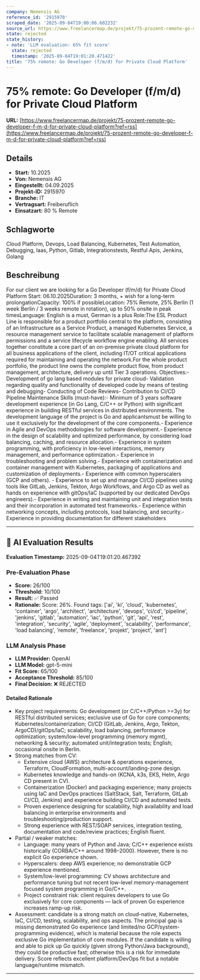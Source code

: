 ```yaml
---
company: Nemensis AG
reference_id: '2915970'
scraped_date: '2025-09-04T19:00:06.602232'
source_url: https://www.freelancermap.de/projekt/75-prozent-remote-go-developer-f-m-d-for-private-cloud-platform?ref=rss
state: rejected
state_history:
- note: 'LLM evaluation: 65% fit score'
  state: rejected
  timestamp: '2025-09-04T19:01:20.471422'
title: '75% remote: Go Developer (f/m/d) for Private Cloud Platform'
---
```



# 75% remote: Go Developer (f/m/d) for Private Cloud Platform
**URL:** [https://www.freelancermap.de/projekt/75-prozent-remote-go-developer-f-m-d-for-private-cloud-platform?ref=rss](https://www.freelancermap.de/projekt/75-prozent-remote-go-developer-f-m-d-for-private-cloud-platform?ref=rss)
## Details
- **Start:** 10.2025
- **Von:** Nemensis AG
- **Eingestellt:** 04.09.2025
- **Projekt-ID:** 2915970
- **Branche:** IT
- **Vertragsart:** Freiberuflich
- **Einsatzart:** 80
                                                % Remote

## Schlagworte
Cloud Platform, Devops, Load Balancing, Kubernetes, Test Automation, Debugging, Iaas, Python, Gitlab, Integrationstests, Restful Apis, Jenkins, Golang

## Beschreibung
For our client we are looking for a Go Developer (f/m/d) for Private Cloud Platform
Start: 06.10.2025Duration: 3 months, + wish for a long-term prolongationCapacity: 100% if possibleLocation: 75% Remote, 25% Berlin (1 week Berlin / 3 weeks remote in rotation), up to 50% onsite in peak timesLanguage: English is a must, German is a plus
Role:The ESL Product Line is responsible for a product portfolio central to the platform, consisting of an Infrastructure as a Service Product, a managed Kubernetes Service, a resource management service to facilitate scalable management of platform permissions and a service lifecycle workflow engine enabling. All services together constitute a core part of an on-premise private cloud platform for all business applications of the client, including IT/OT critical applications required for maintaining and operating the network.For the whole product portfolio, the product line owns the complete product flow, from product management, architecture, delivery up until Tier 3 operations.
Objectives:- Development of go lang based modules for private cloud- Validation regarding quality and functionality of developed code by means of testing and debugging- Conducting of Code Reviews- Contribution to CI/CD Pipeline Maintenance
Skills (must-have):- Minimum of 3 years software development experience (in Go Lang, C/C++ or Python) with significant experience in building RESTful services in distributed environments. The development language of the project is Go and applicantsmust be willing to use it exclusively for the development of the core components.- Experience in Agile and DevOps methodologies for software development.- Experience in the design of scalability and optimized performance, by considering load balancing, caching, and resource allocation.- Experience in system programming, with proficiency in low-level interactions, memory management, and performance optimization.- Experience in troubleshooting and problem solving.- Experience with containerization and container management with Kubernetes, packaging of applications and customization of deployments.- Experience with common hyperscalers (GCP and others). - Experience to set up and manage CI/CD pipelines using tools like GitLab, Jenkins, Tekton, Argo Workflows, and Argo CD as well as hands on experience with gitOps/IaC (supported by our dedicated DevOps engineers).- Experience in writing and maintaining unit and integration tests and their incorporation in automated test frameworks.- Experience within networking concepts, including protocols, load balancing, and security.- Experience in providing documentation for different stakeholders

---

## 🤖 AI Evaluation Results

**Evaluation Timestamp:** 2025-09-04T19:01:20.467392

### Pre-Evaluation Phase
- **Score:** 26/100
- **Threshold:** 10/100
- **Result:** ✅ Passed
- **Rationale:** Score: 26%. Found tags: ['ai', 'ki', 'cloud', 'kubernetes', 'container', 'argo', 'architect', 'architecture', 'devops', 'ci/cd', 'pipeline', 'jenkins', 'gitlab', 'automation', 'iac', 'python', 'git', 'api', 'rest', 'integration', 'security', 'agile', 'deployment', 'scalability', 'performance', 'load balancing', 'remote', 'freelance', 'projekt', 'project', 'ant']

### LLM Analysis Phase
- **LLM Provider:** OpenAI
- **LLM Model:** gpt-5-mini
- **Fit Score:** 65/100
- **Acceptance Threshold:** 85/100
- **Final Decision:** ❌ REJECTED

#### Detailed Rationale
- Key project requirements: Go development (or C/C++/Python >=3y) for RESTful distributed services; exclusive use of Go for core components; Kubernetes/containerization; CI/CD (GitLab, Jenkins, Argo, Tekton, ArgoCD)/gitOps/IaC; scalability, load balancing, performance optimization; system/low-level programming (memory mgmt), networking & security; automated unit/integration tests; English; occasional onsite in Berlin.
- Strong matches from CV:
  - Extensive cloud (AWS) architecture & operations experience, Terraform, CloudFormation, multi-account/landing-zone design.
  - Kubernetes knowledge and hands-on (KCNA, k3s, EKS, Helm, Argo CD present in CV).
  - Containerization (Docker) and packaging experience; many projects using IaC and DevOps practices (SaltStack, Salt, Terraform, GitLab CI/CD, Jenkins) and experience building CI/CD and automated tests.
  - Proven experience designing for scalability, high availability and load balancing in enterprise environments and troubleshooting/production support.
  - Strong experience with REST/SOAP services, integration testing, documentation and code/review practices; English fluent.
- Partial / weaker matches:
  - Language: many years of Python and Java; C/C++ experience exists historically (CORBA/C++ around 1998–2000). However, there is no explicit Go experience shown.
  - Hyperscalers: deep AWS experience; no demonstrable GCP experience mentioned.
  - System/low-level programming: CV shows architecture and performance tuning but not recent low-level memory-management focused system programming in Go/C++.
  - Project constraint risk: client requires developers to use Go exclusively for core components — lack of proven Go experience increases ramp-up risk.
- Assessment: candidate is a strong match on cloud-native, Kubernetes, IaC, CI/CD, testing, scalability, and ops aspects. The principal gap is missing demonstrated Go experience (and limited/no GCP/system-programming evidence), which is material because the role expects exclusive Go implementation of core modules. If the candidate is willing and able to pick up Go quickly (given strong Python/Java background), they could be productive fast; otherwise this is a risk for immediate delivery. Score reflects excellent platform/DevOps fit but a notable language/runtime mismatch.

---
